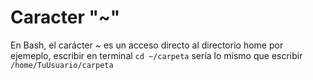 # Caracter "~" 

En Bash, el carácter ~ es un acceso directo al directorio home
por ejemeplo, escribir en terminal
`cd ~/carpeta` sería lo mismo que escribir `/home/TuUsuario/carpeta`
